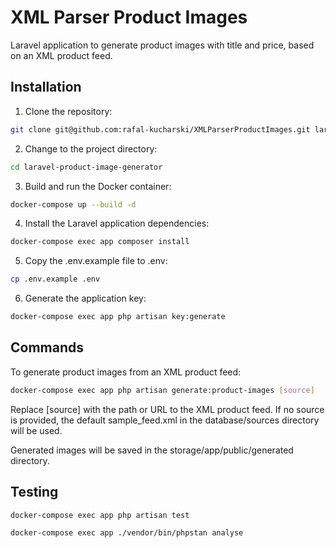 # XML Parser Product Images

Laravel application to generate product images with title and price, based on an XML product feed.

## Installation

1. Clone the repository:

```bash
git clone git@github.com:rafal-kucharski/XMLParserProductImages.git laravel-product-image-generator
```

2. Change to the project directory:

```bash
cd laravel-product-image-generator
```

3. Build and run the Docker container:

```bash
docker-compose up --build -d
```

4. Install the Laravel application dependencies:

```bash
docker-compose exec app composer install
```

5. Copy the .env.example file to .env:

```bash
cp .env.example .env
```

6. Generate the application key:

```bash
docker-compose exec app php artisan key:generate
```

## Commands

To generate product images from an XML product feed:

```bash
docker-compose exec app php artisan generate:product-images [source]
```

Replace [source] with the path or URL to the XML product feed. If no source is provided, the default sample_feed.xml in the database/sources directory will be used.

Generated images will be saved in the storage/app/public/generated directory.

## Testing

```bash
docker-compose exec app php artisan test
```

```bash
docker-compose exec app ./vendor/bin/phpstan analyse
```
